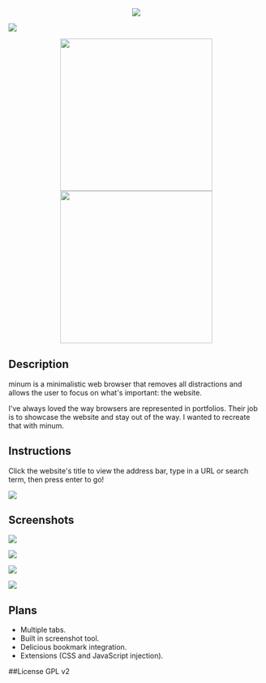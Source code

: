 <p align="center"><img src="https://cldup.com/Yv3u-lqTHO.png"></p>

![](http://41.media.tumblr.com/6fd06309c8a378665f1d6094925d76b6/tumblr_no8x76bInz1qz6oq7o5_1280.png)
<p align="center"><a href="https://github.com/octalmage/minum/releases/latest"><img width="300" src="https://cldup.com/xVA9LNTaCb.png"></a><a href="http://octalmage.com/tagged/minum"><img width="300" src="https://cldup.com/IkDeam5PrL.png"></a></p>

## Description

minum is a minimalistic web browser that removes all distractions and allows the user to focus on what's important: the website.

I've always loved the way browsers are represented in portfolios. Their job is to showcase the website and stay out of the way. I wanted to recreate that with minum.

## Instructions

Click the website's title to view the address bar, type in a URL or search term, then press enter to go!

![](https://cldup.com/YUGXUr093Q.gif)

## Screenshots

![](http://40.media.tumblr.com/d11eb3efce518e5bc44b936643b9bbc2/tumblr_no8x76bInz1qz6oq7o2_1280.png)

![](http://41.media.tumblr.com/d42c420e0780e78fbf727db839a5d31d/tumblr_no8x76bInz1qz6oq7o3_1280.png)

![](http://41.media.tumblr.com/98fd3920e98d5f5e1c430cef9c8a10c5/tumblr_no8x76bInz1qz6oq7o4_1280.png)

![](http://40.media.tumblr.com/641e343d918ad4551543db4bba450fdd/tumblr_no8x76bInz1qz6oq7o1_1280.png)

## Plans
* Multiple tabs.
* Built in screenshot  tool.
* Delicious bookmark integration.
* Extensions (CSS and JavaScript injection).

##License
GPL v2
